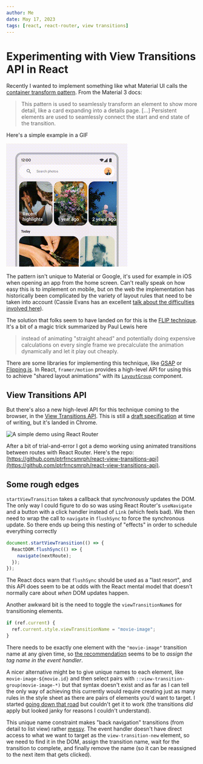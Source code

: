 ```yaml
---
author: Me
date: May 17, 2023
tags: [react, react-router, view transitions]
---
```


# Experimenting with View Transitions API in React

Recently I wanted to implement something like what Material UI calls the [container transform pattern](https://m3.material.io/styles/motion/transitions/transition-patterns#b67cba74-6240-4663-a423-d537b6d21187). From the Material 3 docs:

> This pattern is used to seamlessly transform an element to show more detail, like a card expanding into a details page.
> [...]
> Persistent elements are used to seamlessly connect the start and end state of the transition.

Here's a simple example in a GIF

![](../images/2023-05-21-container-transform.gif)

The pattern isn't unique to Material or Google, it's used for example in iOS when opening an app from the home screen.
Can't really speak on how easy this is to implement on mobile, but on the web the implementation has historically been complicated by the variety of layout rules that need to be taken into account (Cassie Evans has an excellent [talk about the difficulties involved here](https://www.youtube.com/watch?v=POBxxUkvHi4)).

The solution that folks seem to have landed on for this is the [FLIP technique](https://aerotwist.com/blog/flip-your-animations/).
It's a bit of a magic trick summarized by Paul Lewis here

> instead of animating "straight ahead" and potentially doing expensive calculations on every single frame we precalculate the animation dynamically and let it play out cheaply.

There are some libraries for implementing this technique, like [GSAP](https://greensock.com/docs/v3/Plugins/Flip/) or [Flipping.js](https://github.com/davidkpiano/flipping).
In React, `framer/motion` provides a high-level API for using this to achieve "shared layout animations" with its [`LayoutGroup`](https://www.framer.com/motion/layout-group/) component.

## View Transitions API

But there's also a new high-level API for this technique coming to the browser, in the [View Transitions API](https://developer.mozilla.org/en-US/docs/Web/API/View_Transitions_API).
This is still a [draft specification](https://drafts.csswg.org/css-view-transitions-1/) at time of writing, but it's landed in Chrome.

<!-- <image-loader
placeholder="../images/2023-05-21-demo/small.gif"
full-image="../images/2023-05-21-demo/large.gif"
/> -->

![A simple demo using React Router](../images/2023-05-21-demo/large.gif)

After a bit of trial-and-error I got a demo working using animated transitions between routes with React Router. Here's the repo: [https://github.com/ptrfrncsmrph/react-view-transitions-api](https://github.com/ptrfrncsmrph/react-view-transitions-api).

## Some rough edges

`startViewTransition` takes a callback that _synchronously_ updates the DOM.
The only way I could figure to do so was using React Router's `useNavigate` and a button with a click handler instead of `Link` (which feels bad).
We then need to wrap the call to `navigate` in `flushSync` to force the synchronous update.
So there ends up being this nesting of "effects" in order to schedule everything correctly

```ts
document.startViewTransition(() => {
  ReactDOM.flushSync(() => {
    navigate(nextRoute);
  });
});
```

The React docs warn that `flushSync` should be used as a "last resort", and this API does seem to be at odds with the React mental model that doesn't normally care about _when_ DOM updates happen.

Another awkward bit is the need to toggle the `viewTransitionName`s for transitioning elements.

```ts
if (ref.current) {
  ref.current.style.viewTransitionName = "movie-image";
}
```

There needs to be exactly one element with the `"movie-image"` transition name at any given time, so [the recommendation](https://developer.chrome.com/docs/web-platform/view-transitions/#transitioning-elements-dont-need-to-be-the-same-dom-element) seems to be to _assign the tag name in the event handler_.

A nicer alternative might be to give unique names to each element, like `movie-image-${movie.id}` and then select pairs with `::view-transition-group(movie-image-*)` but that syntax doesn't exist and as far as I can tell the only way of achieving this currently would require creating just as many rules in the style sheet as there are pairs of elements you'd want to target.
I started [going down that road](https://github.com/ptrfrncsmrph/react-view-transitions-api/compare/main...dynamic-style-sheet-rules) but couldn't get it to work (the transitions _did_ apply but looked janky for reasons I couldn't understand).

This unique name constraint makes "back navigation" transitions (from detail to list view) rather [messy](https://github.com/ptrfrncsmrph/react-view-transitions-api/commit/9c2a2775a34a2ea8e3a7e1ff90881cb4c8cf4e53#diff-26ad4b834941d9b19ebf9db8082bd202aaf72ea0ddea85f5a8a0cb3c729cc6f2).
The event handler doesn't have direct access to what we want to target as the `view-transition-new` element, so we need to find it in the DOM, assign the transition name, wait for the transition to complete, and finally remove the name (so it can be reassigned to the next item that gets clicked).
